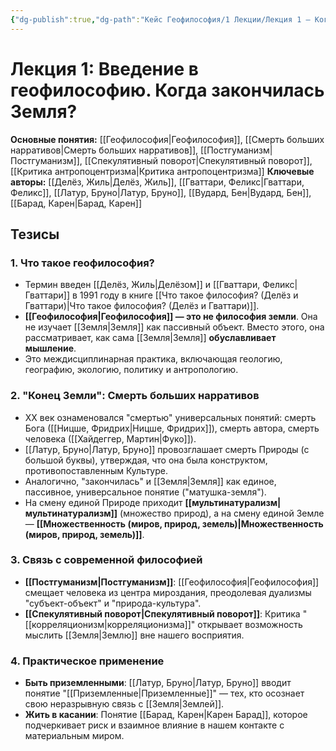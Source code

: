 ```yaml
---
{"dg-publish":true,"dg-path":"Кейс Геофилософия/1 Лекции/Лекция 1 – Когда закончилась Земля","permalink":"/kejs-geofilosofiya/1-lekczii/lekcziya-1-kogda-zakonchilas-zemlya/"}
---
```



# Лекция 1: Введение в геофилософию. Когда закончилась Земля?

**Основные понятия:** [[Геофилософия\|Геофилософия]], [[Смерть больших нарративов\|Смерть больших нарративов]], [[Постгуманизм\|Постгуманизм]], [[Спекулятивный поворот\|Спекулятивный поворот]], [[Критика антропоцентризма\|Критика антропоцентризма]]
**Ключевые авторы:** [[Делёз, Жиль\|Делёз, Жиль]], [[Гваттари, Феликс\|Гваттари, Феликс]], [[Латур, Бруно\|Латур, Бруно]], [[Вудард, Бен\|Вудард, Бен]], [[Барад, Карен\|Барад, Карен]]

## Тезисы

### 1. Что такое геофилософия?
- Термин введен [[Делёз, Жиль\|Делёзом]] и [[Гваттари, Феликс\|Гваттари]] в 1991 году в книге [[Что такое философия? (Делёз и Гваттари)\|Что такое философия? (Делёз и Гваттари)]].
- **[[Геофилософия\|Геофилософия]] — это не философия земли**. Она не изучает [[Земля\|Земля]] как пассивный объект. Вместо этого, она рассматривает, как сама [[Земля\|Земля]] **обуславливает мышление**.
- Это междисциплинарная практика, включающая геологию, географию, экологию, политику и антропологию.

### 2. "Конец Земли": Смерть больших нарративов
- XX век ознаменовался "смертью" универсальных понятий: смерть Бога ([[Ницше, Фридрих\|Ницше, Фридрих]]), смерть автора, смерть человека ([[Хайдеггер, Мартин\|Фуко]]).
- [[Латур, Бруно\|Латур, Бруно]] провозглашает смерть Природы (с большой буквы), утверждая, что она была конструктом, противопоставленным Культуре.
- Аналогично, "закончилась" и [[Земля\|Земля]] как единое, пассивное, универсальное понятие ("матушка-земля").
- На смену единой Природе приходит **[[мультинатурализм\|мультинатурализм]]** (множество природ), а на смену единой Земле — **[[Множественность (миров, природ, земель)\|Множественность (миров, природ, земель)]]**.

### 3. Связь с современной философией
- **[[Постгуманизм\|Постгуманизм]]**: [[Геофилософия\|Геофилософия]] смещает человека из центра мироздания, преодолевая дуализмы "субъект-объект" и "природа-культура".
- **[[Спекулятивный поворот\|Спекулятивный поворот]]**: Критика "[[корреляционизм\|корреляционизма]]" открывает возможность мыслить [[Земля\|Землю]] вне нашего восприятия.

### 4. Практическое применение
- **Быть приземленными**: [[Латур, Бруно\|Латур, Бруно]] вводит понятие "[[Приземленные\|Приземленные]]" — тех, кто осознает свою неразрывную связь с [[Земля\|Землей]].
- **Жить в касании**: Понятие [[Барад, Карен\|Карен Барад]], которое подчеркивает риск и взаимное влияние в нашем контакте с материальным миром.